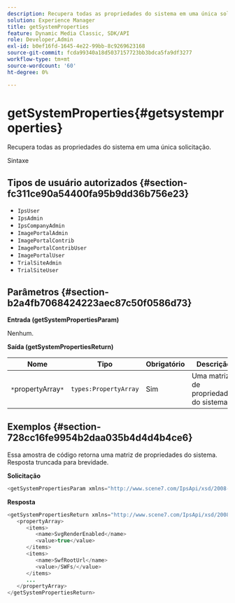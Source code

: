 ```yaml
---
description: Recupera todas as propriedades do sistema em uma única solicitação.
solution: Experience Manager
title: getSystemProperties
feature: Dynamic Media Classic, SDK/API
role: Developer,Admin
exl-id: b0ef16fd-1645-4e22-99bb-8c9269623168
source-git-commit: fcda99340a18d5037157723bb3bdca5fa9df3277
workflow-type: tm+mt
source-wordcount: '60'
ht-degree: 0%

---
```


# getSystemProperties{#getsystemproperties}

Recupera todas as propriedades do sistema em uma única solicitação.

Sintaxe

## Tipos de usuário autorizados {#section-fc311ce90a54400fa95b9dd36b756e23}

* `IpsUser`
* `IpsAdmin`
* `IpsCompanyAdmin`
* `ImagePortalAdmin`
* `ImagePortalContrib`
* `ImagePortalContribUser`
* `ImagePortalUser`
* `TrialSiteAdmin`
* `TrialSiteUser`

## Parâmetros {#section-b2a4fb7068424223aec87c50f0586d73}

**Entrada (getSystemPropertiesParam)**

Nenhum.

**Saída (getSystemPropertiesReturn)**

| Nome | Tipo | Obrigatório | Descrição |
|---|---|---|---|
| `*`propertyArray`*` | `types:PropertyArray` | Sim | Uma matriz de propriedades do sistema. |

## Exemplos {#section-728cc16fe9954b2daa035b4d4d4b4ce6}

Essa amostra de código retorna uma matriz de propriedades do sistema. Resposta truncada para brevidade.

**Solicitação**

```java
<getSystemPropertiesParam xmlns="http://www.scene7.com/IpsApi/xsd/2008-09-10"/>
```

**Resposta**

```java
<getSystemPropertiesReturn xmlns="http://www.scene7.com/IpsApi/xsd/2008-09-10"> 
   <propertyArray> 
      <items> 
         <name>SvgRenderEnabled</name> 
         <value>true</value> 
      </items> 
      <items> 
         <name>SwfRootUrl</name> 
         <value>/SWFs/</value> 
      </items> 
      ... 
   </propertyArray> 
</getSystemPropertiesReturn>
```
